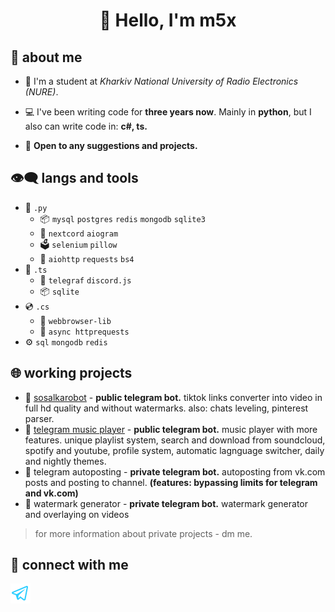 # <p align="center"> 🐣 Hello, I'm m5x </p>

## 👀 about me 
- 📌 I'm a student at *Kharkiv National University of Radio Electronics (NURE)*. 

- 💻 I've been writing code for **three years now**. Mainly in **python**, but I also can write code in: **c#, ts.**

- 💬 **Open to any suggestions and projects.**

## 👁‍🗨 langs and tools
- 💎 `.py`
  - 📦 `mysql` `postgres` `redis` `mongodb` `sqlite3`
  - 📍 `nextcord` `aiogram` 
  - 🗳 `selenium` `pillow` 
  - 📡 `aiohttp` `requests` `bs4` 
- 📀 `.ts`
  - 📍 `telegraf` `discord.js`
  - 📦 `sqlite`
- 💿 `.cs`
  - 📍 `webbrowser-lib`
  - 📡 `async httprequests`
- ⚙️ `sql` `mongodb` `redis`

## 🌐 working projects
- 👑 <a href = https://telegram.me/sosalkarobot?start>sosalkarobot</a> - **public telegram bot.** tiktok links converter into video in full hd quality and without watermarks. also: chats leveling, pinterest parser.
- 👑 <a href = https://telegram.me/music5x_robot?start>telegram music player</a> - **public telegram bot.** music player with more features. unique playlist system, search and download from soundcloud, spotify and youtube, profile system, automatic lagnguage switcher, daily and nightly themes.
- 💼 telegram autoposting - **private telegram bot.** autoposting from vk.com posts and posting to channel. **(features: bypassing limits for telegram and vk.com)**
- 💼 watermark generator - **private telegram bot.** watermark generator and overlaying on videos

> for more information about private projects - dm me.

## 📮 connect with me
<a href = "https://t.me/fucking_dismoral"><img src="https://github.com/mxxxxxoaoaoa/mxxxxxoaoaoa/blob/main/tg.svg?raw=true" width="32"></a>

<!--
**mxxxxxoaoaoa/mxxxxxoaoaoa** is a ✨ _special_ ✨ repository because its `README.md` (this file) appears on your GitHub profile.

Here are some ideas to get you started:

- 🔭 I’m currently working on ...
- 🌱 I’m currently learning ...
- 👯 I’m looking to collaborate on ...
- 🤔 I’m looking for help with ...
- 💬 Ask me about ...
- 📫 How to reach me: ...
- 😄 Pronouns: ...
- ⚡ Fun fact: ...
-->
